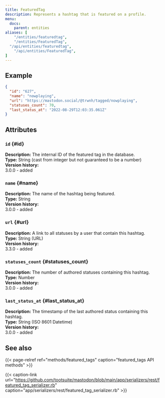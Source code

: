 ```yaml
---
title: FeaturedTag
description: Represents a hashtag that is featured on a profile.
menu:
  docs:
    parent: entities
aliases: [
	"/entities/featuredtag",
	"/entities/FeaturedTag",
  "/api/entities/featuredtag",
	"/api/entities/FeaturedTag",
]
---
```


## Example

```json
{
  "id": "627",
  "name": "nowplaying",
  "url": "https://mastodon.social/@trwnh/tagged/nowplaying",
  "statuses_count": 70,
  "last_status_at": "2022-08-29T12:03:35.061Z"
}
```

## Attributes

### `id` {#id}

**Description:** The internal ID of the featured tag in the database.\
**Type:** String (cast from integer but not guaranteed to be a number)\
**Version history:**\
3.0.0 - added

### `name` {#name}

**Description:** The name of the hashtag being featured.\
**Type:** String\
**Version history:**\
3.0.0 - added

### `url` {#url}

**Description:** A link to all statuses by a user that contain this hashtag.\
**Type:** String (URL)\
**Version history:**\
3.3.0 - added

### `statuses_count` {#statuses_count}

**Description:** The number of authored statuses containing this hashtag.\
**Type:** Number\
**Version history:**\
3.0.0 - added

### `last_status_at` {#last_status_at}

**Description:** The timestamp of the last authored status containing this hashtag.\
**Type:** String (ISO 8601 Datetime)\
**Version history:**\
3.0.0 - added

## See also

{{< page-relref ref="methods/featured_tags" caption="featured_tags API methods" >}}

{{< caption-link url="https://github.com/tootsuite/mastodon/blob/main/app/serializers/rest/featured_tag_serializer.rb" caption="app/serializers/rest/featured_tag_serializer.rb" >}}





